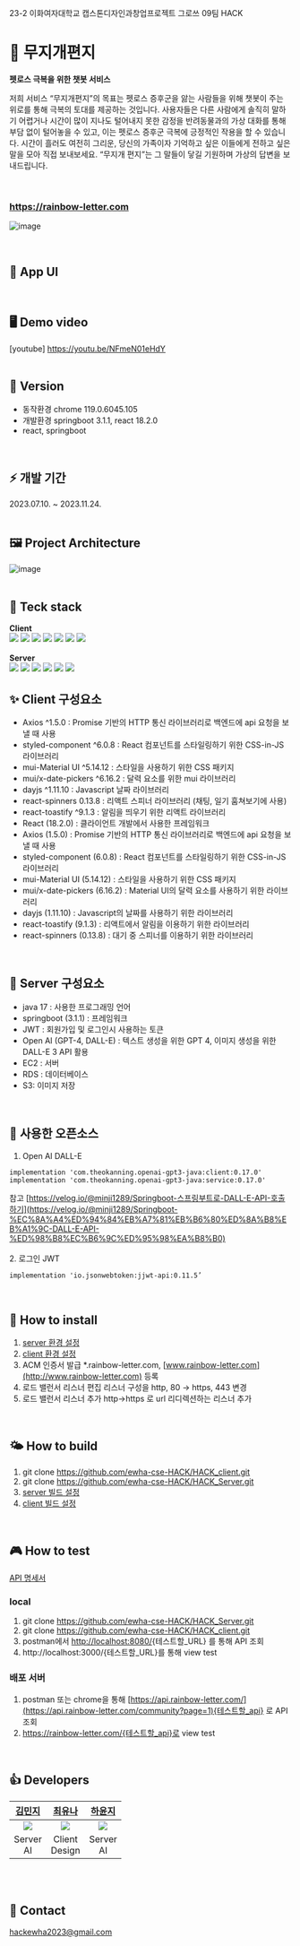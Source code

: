 23-2 이화여자대학교 캡스톤디자인과창업프로젝트 그로쓰 09팀 HACK
# 🌈 무지개편지
<b>펫로스 극복을 위한 챗봇 서비스</b>

저희 서비스 “무지개편지”의 목표는 펫로스 증후군을 앓는 사람들을 위해 챗봇이 주는 위로를 통해 극복의 토대를 제공하는 것입니다. 사용자들은 다른 사람에게 솔직히 말하기 어렵거나 시간이 많이 지나도 털어내지 못한 감정을 반려동물과의 가상 대화를 통해 부담 없이 털어놓을 수 있고, 이는 펫로스 증후군 극복에 긍정적인 작용을 할 수 있습니다. 시간이 흘러도 여전히 그리운, 당신의 가족이자 기억하고 싶은 이들에게 전하고 싶은 말을 모아 직접 보내보세요. “무지개 편지”는 그 말들이 닿길 기원하며 가상의 답변을 보내드립니다.

<br>

###  https://rainbow-letter.com
![image](https://github.com/ewha-cse-HACK/.github/assets/67634926/b57cbd9e-42e4-4b60-a8c2-7c9a5cb87fa7)

<br>

## 🎨 App UI

<br>

## 🖥️ Demo video
[youtube] https://youtu.be/NFmeN01eHdY
<br>
<br>


## 🚀 Version
- 동작환경  chrome 119.0.6045.105
- 개발환경  springboot 3.1.1, react 18.2.0
- react, springboot
<br>

## ⚡️ 개발 기간
2023.07.10. ~ 2023.11.24.
<br>
<br>

## 🖼️ Project Architecture
![image](https://github.com/ewha-cse-HACK/HACK_Server/assets/67634926/99676a61-6f99-48af-8b07-4c52f4c09ec5)
<br>
<br>


## 💪 Teck stack
<b>Client</b> <br>
<img src="https://img.shields.io/badge/HTML5-E34F26?style=for-the-badge&logo=HTML5&logoColor=white"/></a> <img src="https://img.shields.io/badge/CSS3-1572B6?style=for-the-badge&logo=CSS3&logoColor=white"/></a>
<img src="https://img.shields.io/badge/JavaScript-F7DF1E?style=for-the-badge&logo=JavaScript&logoColor=white"/></a>
<img src="https://img.shields.io/badge/styledcomponents-DB7093?style=for-the-badge&logo=styledcomponents&logoColor=white"/></a>
<img src="https://img.shields.io/badge/Vercel-000000?style=for-the-badge&logo=Vercel&logoColor=white"/></a>
<img src="https://img.shields.io/badge/React-61DAFB?style=for-the-badge&logo=React&logoColor=white"/></a>
<img src="https://img.shields.io/badge/Axios-5A29E4?style=for-the-badge&logo=Axios&logoColor=white"/></a>
<br>
<br>
<b>Server</b> <br>
<img src="https://img.shields.io/badge/JAVA-007396?style=for-the-badge&logo=java&logoColor=white">
<img src="https://img.shields.io/badge/springboot-6DB33F?style=for-the-badge&logo=springboot&logoColor=white">
<img src="https://img.shields.io/badge/linux-FCC624?style=for-the-badge&logo=linux&logoColor=black"> 
<img src="https://img.shields.io/badge/amazonaws-232F3E?style=for-the-badge&logo=amazonaws&logoColor=white"> 
<img src="https://img.shields.io/badge/mysql-4479A1?style=for-the-badge&logo=mysql&logoColor=white">
<img src="https://img.shields.io/badge/OpenAI-412991?style=for-the-badge&logo=OpenAI&logoColor=white">
<br>

## ✨ Client 구성요소
- Axios ^1.5.0 : Promise 기반의 HTTP 통신 라이브러리로 백엔드에 api 요청을 보낼 때 사용
- styled-component ^6.0.8 : React 컴포넌트를 스타일링하기 위한 CSS-in-JS 라이브러리
- mui-Material UI ^5.14.12 : 스타일을 사용하기 위한 CSS 패키지
- mui/x-date-pickers ^6.16.2 : 달력 요소를 위한 mui 라이브러리
- dayjs ^1.11.10 : Javascript 날짜 라이브러리
- react-spinners 0.13.8 : 리액트 스피너 라이브러리 (채팅, 일기 훔쳐보기에 사용)
- react-toastify ^9.1.3 : 알림을 띄우기 위한 리액트 라이브러리
- React (18.2.0) : 클라이언트 개발에서 사용한 프레임워크
- Axios (1.5.0) : Promise 기반의 HTTP 통신 라이브러리로 백엔드에 api 요청을 보낼 때 사용
- styled-component (6.0.8) : React 컴포넌트를 스타일링하기 위한 CSS-in-JS 라이브러리
- mui-Material UI (5.14.12) : 스타일을 사용하기 위한 CSS 패키지
- mui/x-date-pickers (6.16.2) : Material UI의 달력 요소를 사용하기 위한 라이브러리
- dayjs (1.11.10) : Javascript의 날짜를 사용하기 위한 라이브러리
- react-toastify (9.1.3) : 리액트에서 알림을 이용하기 위한 라이브러리
- react-spinners (0.13.8) : 대기 중 스피너를 이용하기 위한 라이브러리
<br>

## 🌱 Server 구성요소
- java 17 : 사용한 프로그래밍 언어
- springboot (3.1.1) : 프레임워크
- JWT : 회원가입 및 로그인시 사용하는 토큰
- Open AI (GPT-4, DALL-E) : 텍스트 생성을 위한 GPT 4, 이미지 생성을 위한 DALL-E 3 API 활용
- EC2 : 서버
- RDS : 데이터베이스
- S3: 이미지 저장
<br>

## 🧩 사용한 오픈소스
1. Open AI DALL-E
<pre><code>implementation 'com.theokanning.openai-gpt3-java:client:0.17.0'
implementation 'com.theokanning.openai-gpt3-java:service:0.17.0'</code></pre>

참고
[https://velog.io/@minji1289/Springboot-스프링부트로-DALL-E-API-호출하기](https://velog.io/@minji1289/Springboot-%EC%8A%A4%ED%94%84%EB%A7%81%EB%B6%80%ED%8A%B8%EB%A1%9C-DALL-E-API-%ED%98%B8%EC%B6%9C%ED%95%98%EA%B8%B0)
<br>
<br>
2. 로그인 JWT
<pre><code>implementation 'io.jsonwebtoken:jjwt-api:0.11.5’</code></pre>

<br>



## 🌟 How to install
1. [server 환경 설정](https://github.com/ewha-cse-HACK/HACK_Server/blob/main/README.md#-how-to-install)
2. [client 환경 설정](https://github.com/ewha-cse-HACK/HACK_client/tree/master#-how-to-install)
3. ACM 인증서 발급
    *.rainbow-letter.com, [www.rainbow-letter.com](http://www.rainbow-letter.com)  등록
4. 로드 밸런서 리스너 편집
    리스너 구성을 http, 80 → https, 443 변경
5. 로드 밸런서 리스너 추가
    http→https 로 url 리디렉션하는 리스너 추가

<br>

## 🌤️ How to build
1. git clone https://github.com/ewha-cse-HACK/HACK_client.git
2. git clone https://github.com/ewha-cse-HACK/HACK_Server.git
3. [server 빌드 설정](https://github.com/ewha-cse-HACK/HACK_Server/blob/main/README.md#%EF%B8%8F-how-to-build)
4. [client 빌드 설정](https://github.com/ewha-cse-HACK/HACK_client/tree/master#%EF%B8%8F-how-to-build)

<br>

## 🎮 How to test
[API 명세서](https://sour-actress-dea.notion.site/API-9cae104034e5467fbb01377553c0cd4c?pvs=4)
<br>
### local
1. git clone https://github.com/ewha-cse-HACK/HACK_Server.git <br>
2. git clone https://github.com/ewha-cse-HACK/HACK_client.git <br>
3. postman에서 [http://localhost:8080/](http://localhost:8080/community/1){테스트할_URL} 를 통해 API 조회 <br>
4. http://localhost:3000/{테스트할_URL}를 통해 view test

### 배포 서버
1. postman 또는 chrome을 통해 [https://api.rainbow-letter.com/](https://api.rainbow-letter.com/community?page=1){테스트할_api} 로 API 조회 <br>
2. https://rainbow-letter.com/{테스트할_api}로 view test <br>

<br>

## 👍 Developers
<table>
  <thead>
    <tr>
        <th align=center><a href="https://github.com/minji1289">김민지</a></td>
        <th align=center><a href="https://github.com/ehvzmf">최유나</a></td>
        <th align=center><a href="https://github.com/yunji118">하윤지</a></td>
    </tr>
  </thead>
    <tr>
        <td align=center><img src = "https://github.com/ewha-cse-HACK/HACK_Server/assets/67634926/b9b5e64d-45d7-4a6d-af6f-7d7456c10da8"></td>
        <td align=center><img src = "https://github.com/ewha-cse-HACK/HACK_Server/assets/67634926/5b560b07-6128-4b81-aa64-e3093d7f77ed"></td>
        <td align=center><img src = "https://github.com/ewha-cse-HACK/HACK_Server/assets/67634926/5580da4f-6b71-4d2e-9a25-96889a4c48ca"></td>
    </tr>
    <tr>
        <td align=center>Server<br>AI</td>
        <td align=center>Client<br>Design</td>
        <td align=center>Server<br>AI</td>
    </tr>
</table>
<br>
<br>

## 💌 Contact
   hackewha2023@gmail.com

